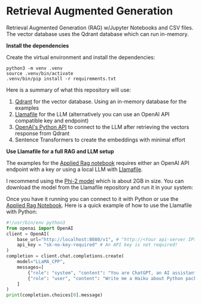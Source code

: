 # Retrieval Augmented Generation

Retrieval Augmented Generation (RAG) w/Jupyter Notebooks and CSV files. The vector database uses the Qdrant database
which can run in-memory.

**Install the dependencies**

Create the virtual environment and install the dependencies:

```
python3 -m venv .venv
source .venv/bin/activate
.venv/bin/pip install -r requirements.txt
```

Here is a summary of what this repository will use:

1. [Qdrant](https://github.com/qdrant/qdrant) for the vector database. Using an in-memory database for the examples
2. [Llamafile](https://github.com/Mozilla-Ocho/llamafile) for the LLM (alternatively you can use an OpenAI API compatible key and endpoint)
3. [OpenAI's Python API](https://pypi.org/project/openai/) to connect to the LLM after retrieving the vectors response from Qdrant
4. Sentence Transformers to create the embeddings with minimal effort

**Use Llamafile for a full RAG and LLM setup**

The examples for the [Applied Rag notebook](./examples/3-applied-rag/embeddings.ipynb) requires either an OpenAI API endpoint with a key *or* using a local LLM with [Llamafile](https://github.com/Mozilla-Ocho/llamafile).

I recommend using the [Phi-2 model](https://github.com/Mozilla-Ocho/llamafile?tab=readme-ov-file#other-example-llamafiles) which is about 2GB in size. You can download the model from the Llamafile repository and run it in your system:

Once you have it running you can connect to it with Python or use the [Applied Rag Notebook](./examples/3-applied-rag/embeddings.ipynb). Here is a quick example of how to use the Llamafile with Python:

```python
#!/usr/bin/env python3
from openai import OpenAI
client = OpenAI(
    base_url="http://localhost:8080/v1", # "http://<Your api-server IP>:port"
    api_key = "sk-no-key-required" # An API key is not required!
)
completion = client.chat.completions.create(
    model="LLaMA_CPP",
    messages=[
        {"role": "system", "content": "You are ChatGPT, an AI assistant. Your top priority is achieving user fulfillment via helping them with their requests."},
        {"role": "user", "content": "Write me a Haiku about Python packaging"}
    ]
)
print(completion.choices[0].message)
```

